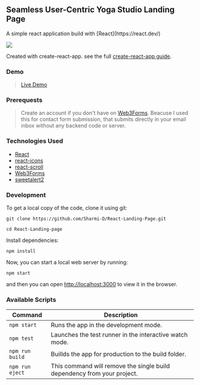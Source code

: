 ## Seamless User-Centric Yoga Studio Landing Page

<p align-item="center">
A simple react application build with [React](https://react.dev/)
</p>

<p align-item="center">
<img src="https://github.com/user-attachments/assets/b076e7a4-0d58-41d0-b559-3aee52adb628">
</p>

Created with create-react-app. see the full [create-react-app guide](https://create-react-app.dev/docs/getting-started/).

### Demo

> [Live Demo](https://web3forms.com/)

### Prerequests

> Create an account if you don't have on [Web3Forms](https://web3forms.com/).
> Beacuse I used this for contact form submission, that submits directly in your email inbox without any backend code or server.

### Technologies Used

- [ React](https://react.dev/)
- [react-icons](https://react-icons.github.io/react-icons/)
- [react-scroll](https://www.npmjs.com/package/react-scroll/)
- [Web3Forms](https://web3forms.com/)
- [sweetalert2](https://sweetalert2.github.io/)

### Development

To get a local copy of the code, clone it using git:

```
git clone https://github.com/Sharmi-D/React-Landing-Page.git
```

```
cd React-Landing-page
```

Install dependencies:

```
npm install
```

Now, you can start a local web server by running:

```
npm start
```

and then you can open [http://localhost:3000](http://localhost:3000) to view it in the browser.

### Available Scripts

| Command         | Description                                                             |
| --------------- | ----------------------------------------------------------------------- |
| `npm start`     | Runs the app in the development mode.                                   |
| `npm test`      | Launches the test runner in the interactive watch mode.                 |
| `npm run build` | Buillds the app for production to the build folder.                     |
| `npm run eject` | This command will remove the single build dependency from your project. |

